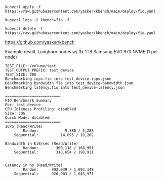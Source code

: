 `kubectl apply -f https://raw.githubusercontent.com/yasker/kbench/main/deploy/fio.yaml`

`kubectl logs -l kbench=fio -f`

`kubectl delete -f https://raw.githubusercontent.com/yasker/kbench/main/deploy/fio.yaml`

https://github.com/yasker/kbench


Example result, Longhorn nodes w/ 3x 1TB Samsung EVO 970 NVME (1 per node)
```
TEST_FILE: /volume/test
TEST_OUTPUT_PREFIX: test_device
TEST_SIZE: 30G
Benchmarking iops.fio into test_device-iops.json
Benchmarking bandwidth.fio into test_device-bandwidth.json
Benchmarking latency.fio into test_device-latency.json

=========================
FIO Benchmark Summary
For: test_device
CPU Idleness Profiling: disabled
Size: 30G
Quick Mode: disabled
=========================
IOPS (Read/Write)
        Random:            9,380 / 5,288
    Sequential:          14,895 / 10,262

Bandwidth in KiB/sec (Read/Write)
        Random:        300,118 / 160,951
    Sequential:        318,654 / 198,911
                                        

Latency in ns (Read/Write)
        Random:      902,039 / 1,093,148
    Sequential:      926,903 / 1,043,971
```